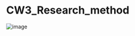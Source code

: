 # CW3_Research_method

![image](https://github.com/user-attachments/assets/c491ff0c-9de4-4826-acfa-efc3910d536f)
